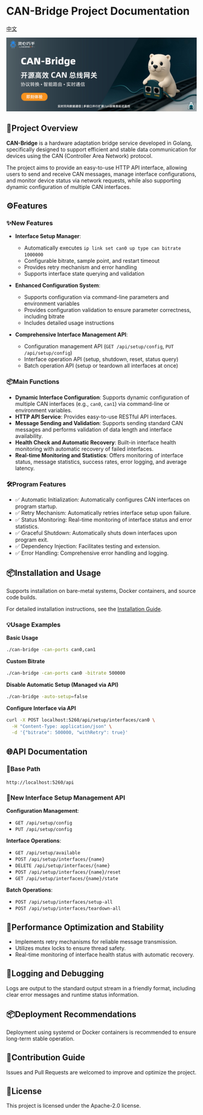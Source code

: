 # CAN-Bridge Project Documentation

[中文](README_zhCN.md)

![# CAN Bridge](.github/assets/banner.jpg)

## 🔧Project Overview

**CAN-Bridge** is a hardware adaptation bridge service developed in Golang, specifically designed to support efficient and stable data communication for devices using the CAN (Controller Area Network) protocol.

The project aims to provide an easy-to-use HTTP API interface, allowing users to send and receive CAN messages, manage interface configurations, and monitor device status via network requests, while also supporting dynamic configuration of multiple CAN interfaces.

## ⚙️Features

### ✨New Features

* **Interface Setup Manager**:

  * Automatically executes `ip link set can0 up type can bitrate 1000000`
  * Configurable bitrate, sample point, and restart timeout
  * Provides retry mechanism and error handling
  * Supports interface state querying and validation

* **Enhanced Configuration System**:

  * Supports configuration via command-line parameters and environment variables
  * Provides configuration validation to ensure parameter correctness, including bitrate
  * Includes detailed usage instructions

* **Comprehensive Interface Management API**:

  * Configuration management API (`GET /api/setup/config`, `PUT /api/setup/config`)
  * Interface operation API (setup, shutdown, reset, status query)
  * Batch operation API (setup or teardown all interfaces at once)

### 📦Main Functions

* **Dynamic Interface Configuration**: Supports dynamic configuration of multiple CAN interfaces (e.g., `can0`, `can1`) via command-line or environment variables.
* **HTTP API Service**: Provides easy-to-use RESTful API interfaces.
* **Message Sending and Validation**: Supports sending standard CAN messages and performs validation of data length and interface availability.
* **Health Check and Automatic Recovery**: Built-in interface health monitoring with automatic recovery of failed interfaces.
* **Real-time Monitoring and Statistics**: Offers monitoring of interface status, message statistics, success rates, error logging, and average latency.

### 🛠️Program Features

* ✅ Automatic Initialization: Automatically configures CAN interfaces on program startup.
* ✅ Retry Mechanism: Automatically retries interface setup upon failure.
* ✅ Status Monitoring: Real-time monitoring of interface status and error statistics.
* ✅ Graceful Shutdown: Automatically shuts down interfaces upon program exit.
* ✅ Dependency Injection: Facilitates testing and extension.
* ✅ Error Handling: Comprehensive error handling and logging.

## 📦Installation and Usage

Supports installation on bare-metal systems, Docker containers, and source code builds.

For detailed installation instructions, see the [Installation Guide](docs/install.md).

### 💡Usage Examples

**Basic Usage**

```bash
./can-bridge -can-ports can0,can1
```

**Custom Bitrate**

```bash
./can-bridge -can-ports can0 -bitrate 500000
```

**Disable Automatic Setup (Managed via API)**

```bash
./can-bridge -auto-setup=false
```

**Configure Interface via API**

```bash
curl -X POST localhost:5260/api/setup/interfaces/can0 \
  -H "Content-Type: application/json" \
  -d '{"bitrate": 500000, "withRetry": true}'
```

## 🌐API Documentation

### 📍Base Path

`http://localhost:5260/api`

### 🔁New Interface Setup Management API

**Configuration Management**:

* `GET /api/setup/config`
* `PUT /api/setup/config`

**Interface Operations**:

* `GET /api/setup/available`
* `POST /api/setup/interfaces/{name}`
* `DELETE /api/setup/interfaces/{name}`
* `POST /api/setup/interfaces/{name}/reset`
* `GET /api/setup/interfaces/{name}/state`

**Batch Operations**:

* `POST /api/setup/interfaces/setup-all`
* `POST /api/setup/interfaces/teardown-all`

## 🚀Performance Optimization and Stability

* Implements retry mechanisms for reliable message transmission.
* Utilizes mutex locks to ensure thread safety.
* Real-time monitoring of interface health status with automatic recovery.

## 📝Logging and Debugging

Logs are output to the standard output stream in a friendly format, including clear error messages and runtime status information.

## 📦Deployment Recommendations

Deployment using systemd or Docker containers is recommended to ensure long-term stable operation.

## 🤝Contribution Guide

Issues and Pull Requests are welcomed to improve and optimize the project.

## 📄License

This project is licensed under the Apache-2.0 license.
